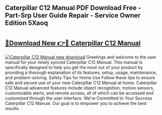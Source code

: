 ## Caterpillar C12 Manual PDF Download Free - Part-Srp User Guide Repair - Service Owner Edition 5Xaoq

# <h2><a href="http://bc15525.oget.top/?id=Caterpillar+C12+Manual">🔗Download New 👉🔴 Caterpillar C12 Manual</a></h2>

[![Caterpillar C12 Manual new download](https://i.imgur.com/5g1atiW.png)](http://bc15525.oget.top/?id=Caterpillar+C12+Manual)
Greetings and welcome to the user manual for your newly synced Caterpillar C12 Manual. This manual is specifically designed to help you get the most out of your product by providing a thorough explanation of its features, setup, usage, maintenance, and problem-solving. Safety Tips for Home Use Follow these tips to ensure safe and secure use of your new Caterpillar C12 Manual at home. Caterpillar C12 Manual advanced features include object recognition, motion sensors, customizable alerts, and remote access, all of which can be accessed and customized through the user interface. We're Committed to Your Success Caterpillar C12 Manual. Our goal is to empower you to achieve the best results.
